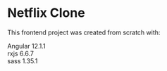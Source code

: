 # Netflix Clone

This frontend project was created from scratch with:

Angular 12.1.1  
rxjs 6.6.7  
sass 1.35.1
